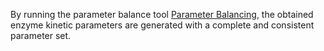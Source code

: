 By running the parameter balance tool [Parameter Balancing](https://www.parameterbalancing.net/pb/default/balancing.html), the obtained enzyme kinetic parameters are generated with a complete and consistent parameter set.